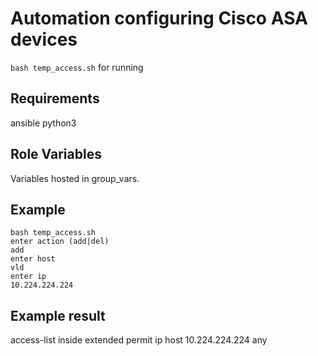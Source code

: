 Automation configuring Cisco ASA devices
=========
```bash temp_access.sh``` for running

Requirements
------------
ansible
python3

Role Variables
--------------
Variables hosted in group_vars.


Example 
----------------
```
bash temp_access.sh 
enter action (add|del)
add
enter host
vld
enter ip
10.224.224.224
```

Example result
----------------
access-list inside extended permit ip host 10.224.224.224 any 
